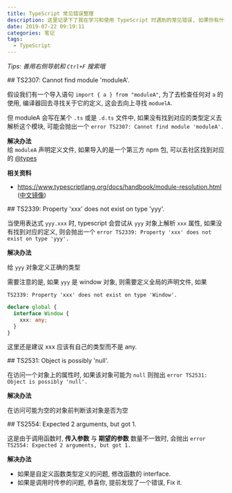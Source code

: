 ```yaml
---
title: TypeScript 常见错误整理
description: 这里记录下了我在学习和使用 TypeScript 时遇到的常见错误, 如果你有什么疑问, 欢迎在下方留言或点击右上方小铅笔补充修改
date: 2019-07-22 09:19:11
categories: 笔记
tags:
  - TypeScript
---
```



*Tips: 善用右侧导航和 `Ctrl+F` 搜索哦*

<div id="TS2307"></div>
## TS2307: Cannot find module 'moduleA'.

假设我们有一个导入语句 `import { a } from "moduleA"`, 为了去检查任何对 `a` 的使用, 编译器回去寻找关于它的定义, 这会去向上寻找 `moduelA`.

但 moduleA 会写在某个 `.ts` 或是 `.d.ts` 文件中, 如果没有找到对应的类型定义去解析这个模块, 可能会抛出一个 `error TS2307: Cannot find module 'moduleA'.`

**解决办法**  
给 `moduleA` 声明定义文件, 如果导入的是一个第三方 npm 包, 可以去社区找到对应的 [@types](https://github.com/DefinitelyTyped/DefinitelyTyped/blob/master/README.cn.md)

**相关资料**
- https://www.typescriptlang.org/docs/handbook/module-resolution.html ([中文镜像](https://www.tslang.cn/docs/handbook/module-resolution.html))

<div id="TS2339"></div>
## TS2339: Property 'xxx' does not exist on type 'yyy'.

当使用表达式 `yyy.xxx` 时, typescript 会尝试从 `yyy` 对象上解析 `xxx` 属性, 如果没有找到对应的定义, 则会抛出一个 `error TS2339: Property 'xxx' does not exist on type 'yyy'.`

**解决办法**

给 `yyy` 对象定义正确的类型

需要注意的是, 如果 `yyy` 是 window 对象, 则需要定义全局的声明文件, 如果

`TS2339: Property 'xxx' does not exist on type 'Window'.`

``` ts
declare global {
  interface Window {
    xxx: any;
  }
}
```

这里还是建议 xxx 应该有自己的类型而不是 any.



<div id="TS2531"></div>
## TS2531: Object is possibly 'null'.

在访问一个对象上的属性时, 如果该对象可能为 `null` 则抛出 `error TS2531: Object is possibly 'null'.`

**解决办法**

在访问可能为空的对象前判断该对象是否为空



<div id="TS2554"></div>
## TS2554: Expected 2 arguments, but got 1.

这是由于调用函数时, **传入参数** 与 **期望的参数** 数量不一致时, 会抛出 `error TS2554: Expected 2 arguments, but got 1.`

**解决办法**

- 如果是自定义函数类型定义的问题, 修改函数的 interface.
- 如果是调用时传参的问题, 恭喜你, 提前发现了一个错误, Fix it.
